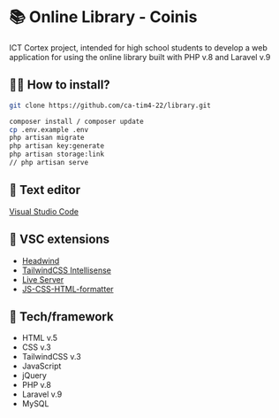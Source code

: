 ﻿# 📚 Online Library - Coinis

ICT Cortex project, intended for high school students to develop a web application for using the online library built with PHP v.8 and Laravel v.9

## :man_technologist: How to install?

```sh
git clone https://github.com/ca-tim4-22/library.git
```
```sh
composer install / composer update
cp .env.example .env
php artisan migrate
php artisan key:generate
php artisan storage:link
// php artisan serve
```

## 📝 Text editor

[Visual Studio Code](https://code.visualstudio.com/download)

## 📌 VSC extensions 

* [Headwind](https://github.com/heybourn/headwind) 
* [TailwindCSS Intellisense](https://github.com/tailwindlabs/tailwindcss-intellisense) 
* [Live Server](https://github.com/ritwickdey/vscode-live-server)
* [JS-CSS-HTML-formatter](https://github.com/Lonefy/vscode-JS-CSS-HTML-formatter) 

## 🚀 Tech/framework 

* HTML v.5
* CSS v.3
* TailwindCSS v.3
* JavaScript
* jQuery
* PHP v.8
* Laravel v.9
* MySQL
